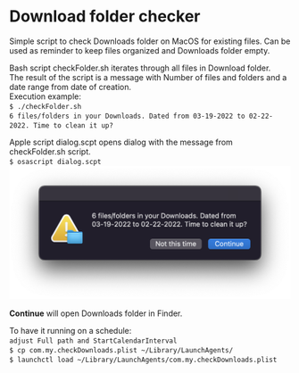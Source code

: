 # Download folder checker

Simple script to check Downloads folder on MacOS for existing files.
Can be used as reminder to keep files organized and Downloads folder empty.

Bash script checkFolder.sh iterates through all files in Download folder.\
The result of the script is a message with Number of files and folders and a date range from date of creation.\
Execution example:\
`$ ./checkFolder.sh`\
`6 files/folders in your Downloads. Dated from 03-19-2022 to 02-22-2022. Time to clean it up?`

Apple script dialog.scpt opens dialog with the message from checkFolder.sh script.\
`$ osascript dialog.scpt `
![](dialog.png)

**Continue** will open Downloads folder in Finder.

To have it running on a schedule:\
`adjust Full path and StartCalendarInterval`\
`$ cp com.my.checkDownloads.plist ~/Library/LaunchAgents/`\
`$ launchctl load ~/Library/LaunchAgents/com.my.checkDownloads.plist`

